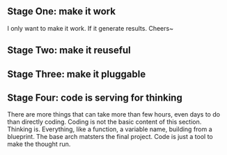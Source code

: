 ## Stage One: make it work
I only want to make it work. If it generate results. Cheers~
## Stage Two: make it reuseful
## Stage Three: make it pluggable
## Stage Four: code is serving for thinking
There are more things that can take more than few hours, even days to do than directly coding. Coding is not the basic content of this section. Thinking is. Everything, like a function, a variable name, building from a blueprint. The base arch matsters the final project. Code is just a tool to make the thought run.

